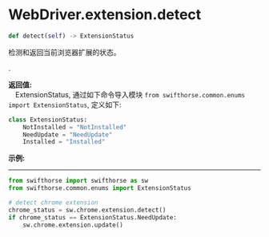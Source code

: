 
# WebDriver.extension.detect

```python
def detect(self) -> ExtensionStatus
``` 

检测和返回当前浏览器扩展的状态。

.

**返回值:**  
    &emsp;ExtensionStatus, 通过如下命令导入模块 `from swifthorse.common.enums import ExtensionStatus`, 定义如下: 
```python
class ExtensionStatus:
    NotInstalled = "NotInstalled"
    NeedUpdate = "NeedUpdate"
    Installed = "Installed" 
```

**示例:**
***
```python
from swifthorse import swifthorse as sw
from swifthorse.common.enums import ExtensionStatus

# detect chrome extension
chrome_status = sw.chrome.extension.detect()
if chrome_status == ExtensionStatus.NeedUpdate:
    sw.chrome.extension.update()
```